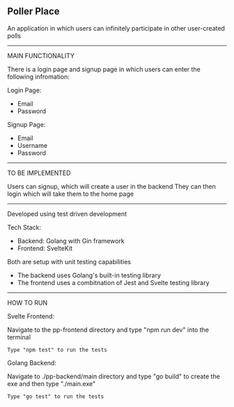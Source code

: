Poller Place
----------------------------------------

An application in which users can infinitely participate in other user-created polls 

----------------------------------------
MAIN FUNCTIONALITY

There is a login page and signup page in which users can enter the following infromation:

Login Page:
- Email
- Password

Signup Page:
- Email
- Username
- Password
----------------------------------------
TO BE IMPLEMENTED

Users can signup, which will create a user in the backend
They can then login which will take them to the home page 



----------------------------------------
Developed using test driven development

Tech Stack:
- Backend: Golang with Gin framework
- Frontend: SvelteKit

Both are setup with unit testing capabilities
- The backend uses Golang's built-in testing library
- The frontend uses a combitnation of Jest and Svelte testing library

----------------------------------------
HOW TO RUN

Svelte Frontend:

Navigate to the pp-frontend directory and type "npm run dev" into the terminal

    Type "npm test" to run the tests

Golang Backend:

Navigate to ./pp-backend/main directory and type "go build" to create the exe and then type "./main.exe"

    Type "go test" to run the tests
